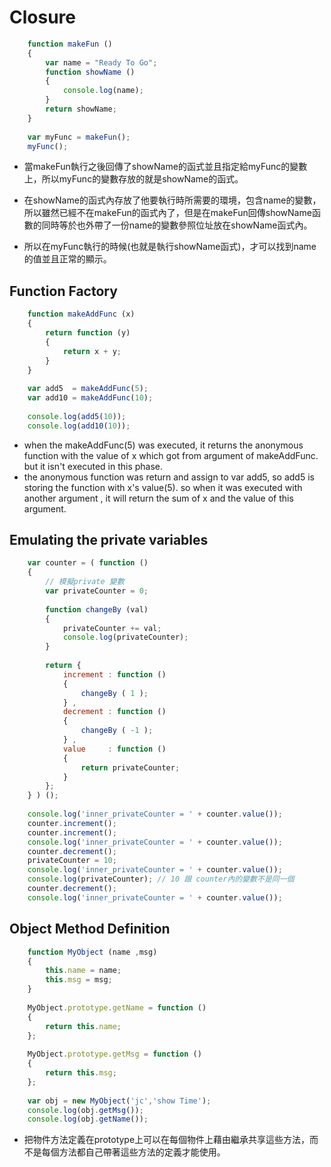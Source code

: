 Closure
=======

```js
    function makeFun ()
    {
        var name = "Ready To Go";
        function showName ()
        {
            console.log(name);
        }
        return showName;
    }
    
    var myFunc = makeFun();
    myFunc();
```

* 當makeFun執行之後回傳了showName的函式並且指定給myFunc的變數上，所以myFunc的變數存放的就是showName的函式。

* 在showName的函式內存放了他要執行時所需要的環境，包含name的變數，所以雖然已經不在makeFun的函式內了，但是在makeFun回傳showName函數的同時等於也外帶了一份name的變數參照位址放在showName函式內。

* 所以在myFunc執行的時候(也就是執行showName函式)，才可以找到name的值並且正常的顯示。


## Function Factory


```js
    function makeAddFunc (x)
    {
        return function (y)
        {
            return x + y;
        }
    }
    
    var add5  = makeAddFunc(5);
    var add10 = makeAddFunc(10);
    
    console.log(add5(10));
    console.log(add10(10));

```

- when the makeAddFunc(5) was executed, it returns the anonymous function with the value of x which got from argument of makeAddFunc. but it isn't executed in this phase.
- the anonymous function was return and assign to var add5, so add5 is storing the function with x's value(5). so when it was executed with another argument , it will return the sum of x and the value of this argument.

## Emulating the private variables

```js
    var counter = ( function ()
    {
        // 模擬private 變數
        var privateCounter = 0;
    
        function changeBy (val)
        {
            privateCounter += val;
            console.log(privateCounter);
        }
    
        return {
            increment : function ()
            {
                changeBy ( 1 );
            } ,
            decrement : function ()
            {
                changeBy ( -1 );
            } ,
            value     : function ()
            {
                return privateCounter;
            }
        };
    } ) ();
    
    console.log('inner_privateCounter = ' + counter.value());
    counter.increment();
    counter.increment();
    console.log('inner_privateCounter = ' + counter.value());
    counter.decrement();
    privateCounter = 10;
    console.log('inner_privateCounter = ' + counter.value());
    console.log(privateCounter); // 10 跟 counter內的變數不是同一個
    counter.decrement();
    console.log('inner_privateCounter = ' + counter.value());

```

## Object Method Definition

```js
    function MyObject (name ,msg)
    {
        this.name = name;
        this.msg = msg;
    }
    
    MyObject.prototype.getName = function ()
    {
        return this.name;
    };
    
    MyObject.prototype.getMsg = function ()
    {
        return this.msg;
    };
    
    var obj = new MyObject('jc','show Time');
    console.log(obj.getMsg());
    console.log(obj.getName());
```
- 把物件方法定義在prototype上可以在每個物件上藉由繼承共享這些方法，而不是每個方法都自己帶著這些方法的定義才能使用。
 